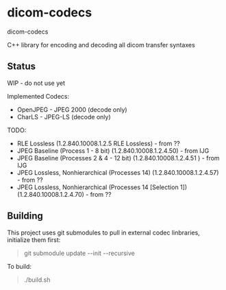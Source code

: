 # dicom-codecs
dicom-codecs

C++ library for encoding and decoding all dicom transfer syntaxes

## Status

WIP - do not use yet

Implemented Codecs:
* OpenJPEG - JPEG 2000 (decode only)
* CharLS - JPEG-LS (decode only)

TODO:
* RLE Lossless (1.2.840.10008.1.2.5 RLE Lossless) - from ??
* JPEG Baseline (Process 1 - 8 bit) (1.2.840.10008.1.2.4.50) - from IJG
* JPEG Baseline (Processes 2 & 4 - 12 bit) (1.2.840.10008.1.2.4.51 ) - from IJG
* JPEG Lossless, Nonhierarchical (Processes 14) (1.2.840.10008.1.2.4.57) - from ??
* JPEG Lossless, Nonhierarchical (Processes 14 [Selection 1]) (1.2.840.10008.1.2.4.70) - from ??

## Building

This project uses git submodules to pull in external codec linbraries, initialize them first:

> git submodule update --init --recursive

To build:

> ./build.sh